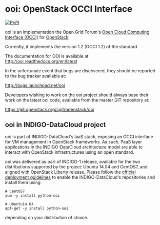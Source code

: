 # ooi: OpenStack OCCI Interface

[![PyPI](https://img.shields.io/pypi/v/ooi.svg)]()

ooi is an implementation the Open Grid Forum's
[Open Cloud Computing Interface (OCCI)](http://www.occi-wg.org)
for [OpenStack](http://www.openstack.org).

Currently, it implements the version 1.2 (OCCI 1.2) of the standard.

The documentation for OOI is available at
    http://ooi.readthedocs.org/en/latest

In the unfortunate event that bugs are discovered, they should
be reported to the bug tracker available at:

   http://bugs.launchpad.net/ooi

Developers wishing to work on the ooi project should always base their work on
the latest ooi code, available from the master GIT repository at:

   https://git.openstack.org/cgit/openstack/ooi

## ooi in INDIGO-DataCloud project

ooi is part of INDIGO-DataCloud's IaaS stack, exposing an OCCI interface for VM
management in OpenStack frameworks. As such, PaaS layer applications in the
INDIGO-DataCloud architecture model are able to interact with OpenStack
infrastructures using an open standard.

ooi was delivered as part of INDIGO-1 release, available for the two
distributions supported by the project: Ubuntu 14.04 and CentOS7, and aligned
with OpenStack Liberty release. Please follow the
[official deployment guidelines](https://indigo-dc.gitbooks.io/indigo-datacloud-releases/content/generic_installation_and_configuration_guide_1.html)
to enable the INDIGO-DataCloud's repositories and install them using:

    # CentOS7
    yum -y install python-ooi

    # Ubuntu14.04
    apt-get -y install python-ooi

depending on your distribution of choice.

